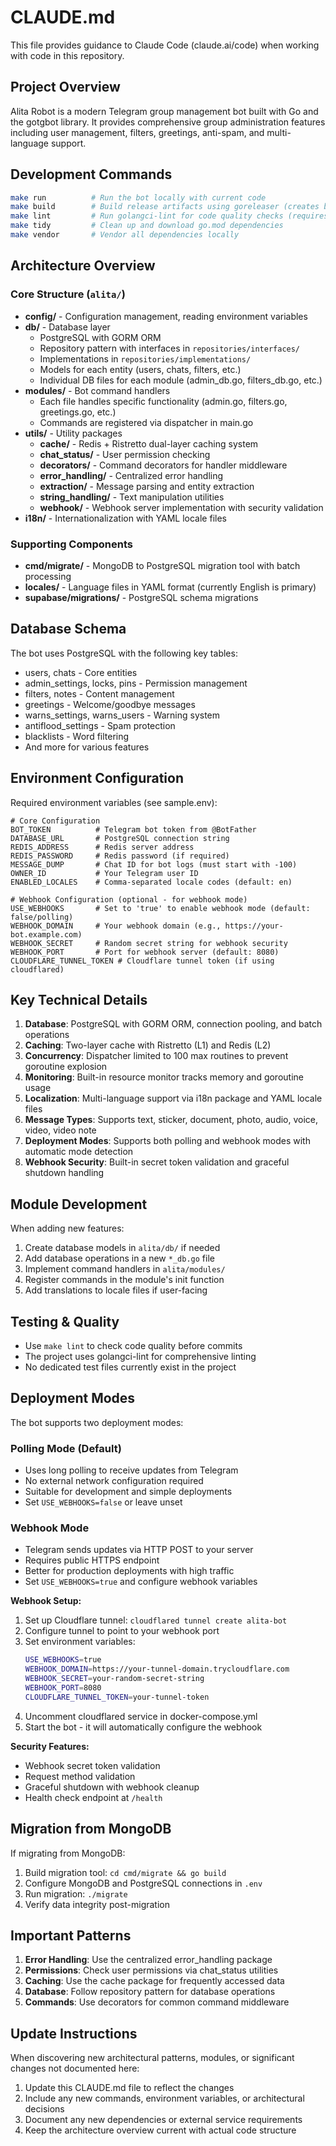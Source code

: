 # CLAUDE.md

This file provides guidance to Claude Code (claude.ai/code) when working with code in this repository.

## Project Overview

Alita Robot is a modern Telegram group management bot built with Go and the gotgbot library. It provides comprehensive group administration features including user management, filters, greetings, anti-spam, and multi-language support.

## Development Commands

```bash
make run          # Run the bot locally with current code
make build        # Build release artifacts using goreleaser (creates binaries for multiple platforms)
make lint         # Run golangci-lint for code quality checks (requires golangci-lint installed)
make tidy         # Clean up and download go.mod dependencies
make vendor       # Vendor all dependencies locally
```

## Architecture Overview

### Core Structure (`alita/`)
- **config/** - Configuration management, reading environment variables
- **db/** - Database layer
  - PostgreSQL with GORM ORM
  - Repository pattern with interfaces in `repositories/interfaces/`
  - Implementations in `repositories/implementations/`
  - Models for each entity (users, chats, filters, etc.)
  - Individual DB files for each module (admin_db.go, filters_db.go, etc.)
- **modules/** - Bot command handlers
  - Each file handles specific functionality (admin.go, filters.go, greetings.go, etc.)
  - Commands are registered via dispatcher in main.go
- **utils/** - Utility packages
  - **cache/** - Redis + Ristretto dual-layer caching system
  - **chat_status/** - User permission checking
  - **decorators/** - Command decorators for handler middleware
  - **error_handling/** - Centralized error handling
  - **extraction/** - Message parsing and entity extraction
  - **string_handling/** - Text manipulation utilities
  - **webhook/** - Webhook server implementation with security validation
- **i18n/** - Internationalization with YAML locale files

### Supporting Components
- **cmd/migrate/** - MongoDB to PostgreSQL migration tool with batch processing
- **locales/** - Language files in YAML format (currently English is primary)
- **supabase/migrations/** - PostgreSQL schema migrations

## Database Schema

The bot uses PostgreSQL with the following key tables:
- users, chats - Core entities
- admin_settings, locks, pins - Permission management
- filters, notes - Content management
- greetings - Welcome/goodbye messages
- warns_settings, warns_users - Warning system
- antiflood_settings - Spam protection
- blacklists - Word filtering
- And more for various features

## Environment Configuration

Required environment variables (see sample.env):
```
# Core Configuration
BOT_TOKEN          # Telegram bot token from @BotFather
DATABASE_URL       # PostgreSQL connection string
REDIS_ADDRESS      # Redis server address
REDIS_PASSWORD     # Redis password (if required)
MESSAGE_DUMP       # Chat ID for bot logs (must start with -100)
OWNER_ID           # Your Telegram user ID
ENABLED_LOCALES    # Comma-separated locale codes (default: en)

# Webhook Configuration (optional - for webhook mode)
USE_WEBHOOKS       # Set to 'true' to enable webhook mode (default: false/polling)
WEBHOOK_DOMAIN     # Your webhook domain (e.g., https://your-bot.example.com)
WEBHOOK_SECRET     # Random secret string for webhook security
WEBHOOK_PORT       # Port for webhook server (default: 8080)
CLOUDFLARE_TUNNEL_TOKEN # Cloudflare tunnel token (if using cloudflared)
```

## Key Technical Details

1. **Database**: PostgreSQL with GORM ORM, connection pooling, and batch operations
2. **Caching**: Two-layer cache with Ristretto (L1) and Redis (L2)
3. **Concurrency**: Dispatcher limited to 100 max routines to prevent goroutine explosion
4. **Monitoring**: Built-in resource monitor tracks memory and goroutine usage
5. **Localization**: Multi-language support via i18n package and YAML locale files
6. **Message Types**: Supports text, sticker, document, photo, audio, voice, video, video note
7. **Deployment Modes**: Supports both polling and webhook modes with automatic mode detection
8. **Webhook Security**: Built-in secret token validation and graceful shutdown handling

## Module Development

When adding new features:
1. Create database models in `alita/db/` if needed
2. Add database operations in a new `*_db.go` file
3. Implement command handlers in `alita/modules/`
4. Register commands in the module's init function
5. Add translations to locale files if user-facing

## Testing & Quality

- Use `make lint` to check code quality before commits
- The project uses golangci-lint for comprehensive linting
- No dedicated test files currently exist in the project

## Deployment Modes

The bot supports two deployment modes:

### Polling Mode (Default)
- Uses long polling to receive updates from Telegram
- No external network configuration required
- Suitable for development and simple deployments
- Set `USE_WEBHOOKS=false` or leave unset

### Webhook Mode
- Telegram sends updates via HTTP POST to your server
- Requires public HTTPS endpoint
- Better for production deployments with high traffic
- Set `USE_WEBHOOKS=true` and configure webhook variables

**Webhook Setup:**
1. Set up Cloudflare tunnel: `cloudflared tunnel create alita-bot`
2. Configure tunnel to point to your webhook port
3. Set environment variables:
   ```bash
   USE_WEBHOOKS=true
   WEBHOOK_DOMAIN=https://your-tunnel-domain.trycloudflare.com
   WEBHOOK_SECRET=your-random-secret-string
   WEBHOOK_PORT=8080
   CLOUDFLARE_TUNNEL_TOKEN=your-tunnel-token
   ```
4. Uncomment cloudflared service in docker-compose.yml
5. Start the bot - it will automatically configure the webhook

**Security Features:**
- Webhook secret token validation
- Request method validation
- Graceful shutdown with webhook cleanup
- Health check endpoint at `/health`

## Migration from MongoDB

If migrating from MongoDB:
1. Build migration tool: `cd cmd/migrate && go build`
2. Configure MongoDB and PostgreSQL connections in `.env`
3. Run migration: `./migrate`
4. Verify data integrity post-migration

## Important Patterns

1. **Error Handling**: Use the centralized error_handling package
2. **Permissions**: Check user permissions via chat_status utilities
3. **Caching**: Use the cache package for frequently accessed data
4. **Database**: Follow repository pattern for database operations
5. **Commands**: Use decorators for common command middleware

## Update Instructions

When discovering new architectural patterns, modules, or significant changes not documented here:
1. Update this CLAUDE.md file to reflect the changes
2. Include any new commands, environment variables, or architectural decisions
3. Document any new dependencies or external service requirements
4. Keep the architecture overview current with actual code structure